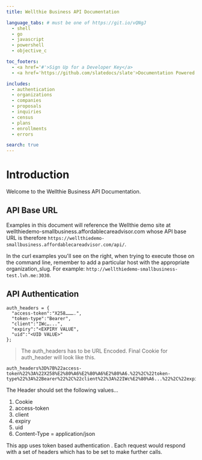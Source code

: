 ```yaml
---
title: Wellthie Business API Documentation

language_tabs: # must be one of https://git.io/vQNgJ
  - shell
  - go
  - javascript
  - powershell
  - objective_c

toc_footers:
  - <a href='#'>Sign Up for a Developer Key</a>
  - <a href='https://github.com/slatedocs/slate'>Documentation Powered by Slate</a>

includes:
  - authentication
  - organizations
  - companies
  - proposals
  - inquiries
  - census
  - plans
  - enrollments
  - errors

search: true
---
```


# Introduction

Welcome to the Wellthie Business API Documentation.

## API Base URL

Examples in this document will reference the Wellthie demo site at wellthiedemo-smallbusiness.affordablecareadvisor.com whose API base URL is therefore `https://wellthiedemo-smallbusiness.affordablecareadvisor.com/api/`.


<!-- Authentication is implemented using the `devise-token-auth` gem. Visit their docs [here](https://github.com/lynndylanhurley/devise_token_auth) for more information. -->

In the curl examples you'll see on the right, when trying to execute those on the command line, remember to add a particular host with the appropriate organization_slug. For example: `http://wellthiedemo-smallbusiness-test.lvh.me:3030`.

## API Authentication
```javascript|go|shell|powershell
auth_headers = {
  "access-token":"X258……….",
  "token-type":"Bearer",
  "client":"IWc…...",
  "expiry":"<EXPIRY VALUE",
  "uid":"<UID VALUE>"
};
```

> The auth_headers has to be URL Encoded. Final Cookie for auth_header will look like this.

```javascript|go|shell|powershell
auth_headers%3D%7B%22access-token%22%3A%22X258%E2%80%A6%E2%80%A6%E2%80%A6.%22%2C%22token-type%22%3A%22Bearer%22%2C%22client%22%3A%22IWc%E2%80%A6...%22%2C%22expiry%22%3A%22EXPIRY+VALUE%22%2C%22uid%22%3A%22UID+VALUE%22%7D%3B
```

The Header should set the following values…

1. Cookie  
2. access-token
3. client
4. expiry
5. uid
6. Content-Type = application/json

<aside class="success">
This app uses token based authentication . Each request would respond with a set of headers which has to be set to make further calls.
</aside>
